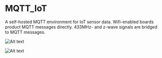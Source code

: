 # MQTT_IoT
A self-hosted MQTT environment for IoT sensor data. Wifi-enabled boards product MQTT messages directly.
433MHz- and z-wave signals are bridged to MQTT messages.

![Alt text](https://larsbergqvist.files.wordpress.com/2017/03/mqtt_environment_ha.jpg?w=616 "Self-hosted MQTT")

![Alt text](https://larsbergqvist.files.wordpress.com/2016/06/mosqesp8266.png?w=816 "Self-hosted MQTT")




